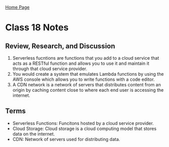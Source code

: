 [Home Page](https://devaoc.github.io/reading-notes/)

# Class 18 Notes

## Review, Research, and Discussion

1. Serverless fucntions are functions that you add to a cloud service that acts as a RESTful function and allows you to use it and maintain it through that cloud service provider.
2. You would create a system that emulates Lambda functions by using the AWS console which allows you to write functions with a code editor.
3. A CDN network is a network of servers that distributes content from an origin by caching content close to where each end user is accessing the internet.

## Terms

- Serverless Functions: Funcitons hosted by a cloud service provider.
- Cloud Storage: Cloud storage is a cloud computing model that stores data on the internet.
- CDN: Network of servers used for distributing data.
